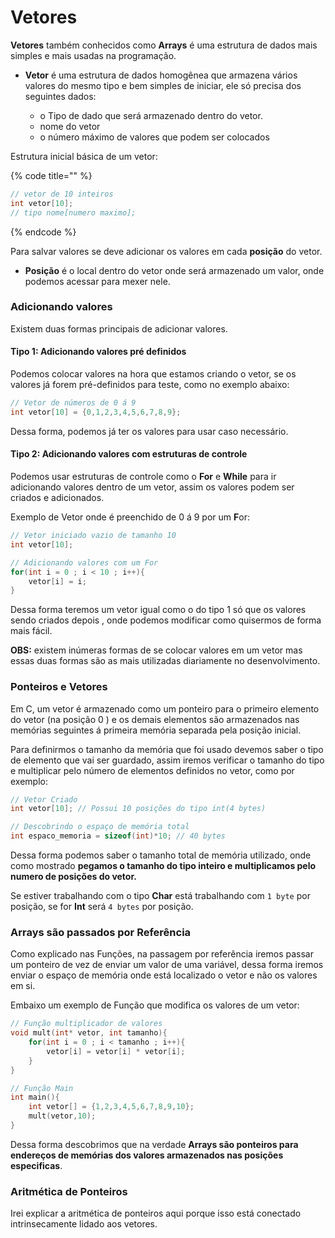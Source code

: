 # Vetores

**Vetores** também conhecidos como **Arrays** é uma estrutura de dados mais simples e mais usadas na programação.

* **Vetor** é uma estrutura de dados homogênea que armazena vários valores do mesmo tipo e bem simples de iniciar, ele só precisa dos seguintes dados:

  * o Tipo de dado que será armazenado dentro do vetor.
  * nome do vetor
  * o número máximo de valores que podem ser colocados

Estrutura inicial básica de um vetor:

{% code title="" %}
```c
// vetor de 10 inteiros
int vetor[10]; 
// tipo nome[numero maximo];
```
{% endcode %}

Para salvar valores se deve adicionar os valores em cada **posição** do vetor.

* **Posição** é o local dentro do vetor onde será armazenado um valor, onde podemos acessar para mexer nele.

### Adicionando valores 

Existem duas formas principais de adicionar valores.

#### Tipo 1: Adicionando valores pré definidos

Podemos colocar valores na hora que estamos criando o vetor, se os valores já forem pré-definidos para teste, como no exemplo abaixo:

```c
// Vetor de números de 0 á 9
int vetor[10] = {0,1,2,3,4,5,6,7,8,9};
```

Dessa forma, podemos já ter os valores para usar caso necessário.

#### Tipo 2: Adicionando valores com estruturas de controle

Podemos usar estruturas de controle como o **For** e **While** para ir adicionando valores dentro de um vetor, assim os valores podem ser criados e adicionados.

Exemplo de Vetor onde é preenchido de 0 á 9 por um **F**or:

```c
// Vetor iniciado vazio de tamanho 10
int vetor[10];

// Adicionando valores com um For
for(int i = 0 ; i < 10 ; i++){
    vetor[i] = i;
}
```

Dessa forma teremos um vetor igual como o do tipo 1 só que os valores sendo criados depois , onde podemos modificar como quisermos de forma mais fácil.

**OBS:** existem inúmeras formas de se colocar valores em um vetor mas essas duas formas são as mais utilizadas diariamente no desenvolvimento.

### Ponteiros e Vetores

Em C, um vetor é armazenado como um ponteiro para o primeiro elemento do vetor \(na posição 0 \) e os demais elementos são armazenados nas memórias seguintes á primeira memória separada pela posição inicial.

Para definirmos o tamanho da memória que foi usado devemos saber o tipo de elemento que vai ser guardado, assim iremos verificar o tamanho do tipo e multiplicar pelo número de elementos definidos no vetor, como por exemplo:

```c
// Vetor Criado
int vetor[10]; // Possui 10 posições do tipo int(4 bytes)

// Descobrindo o espaço de memória total
int espaco_memoria = sizeof(int)*10; // 40 bytes
```

Dessa forma podemos saber o tamanho total de memória utilizado, onde como mostrado **pegamos o tamanho do tipo inteiro e multiplicamos pelo numero de posições do vetor.**

Se estiver trabalhando com o tipo **Char** está trabalhando com `1 byte` por posição, se for **Int** será `4 bytes` por posição.

### Arrays são passados por Referência

Como explicado nas Funções, na passagem por referência iremos passar um ponteiro de vez de enviar um valor de uma variável, dessa forma iremos enviar o espaço de memória onde está localizado o vetor e não os valores em si.

Embaixo um exemplo de Função que modifica os valores de um vetor:

```c
// Função multiplicador de valores
void mult(int* vetor, int tamanho){
    for(int i = 0 ; i < tamanho ; i++){
        vetor[i] = vetor[i] * vetor[i];
    }
}

// Função Main
int main(){
    int vetor[] = {1,2,3,4,5,6,7,8,9,10};
    mult(vetor,10);
}
```

Dessa forma descobrimos que na verdade **Arrays são ponteiros para endereços de memórias dos valores armazenados nas posições especificas**.

### Aritmética de Ponteiros

Irei explicar a aritmética de ponteiros aqui porque isso está conectado intrinsecamente lidado aos vetores.

 

